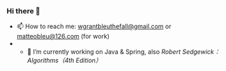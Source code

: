 ### Hi there 👋

- 📫 How to reach me: wgrantbleuthefall@gmail.com or matteobleu@126.com (for work)
- - 🔭 I’m currently working on Java & Spring, also *Robert Sedgewick：Algorithms（4th Edition）* 

<!--
**Wuxy-Bleu/Wuxy-Bleu** is a ✨ _special_ ✨ repository because its `README.md` (this file) appears on your GitHub profile.

Here are some ideas to get you started:

- 🔭 I’m currently working on ...
- 🌱 I’m currently learning ...
- 👯 I’m looking to collaborate on ...
- 🤔 I’m looking for help with ...
- 💬 Ask me about ...
- 📫 How to reach me: ...
- 😄 Pronouns: ...
- ⚡ Fun fact: ...
-->
